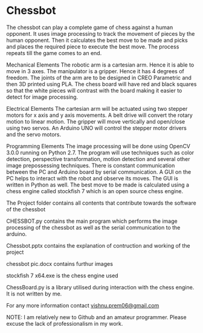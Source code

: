 # Chessbot

The chessbot can play a complete game of chess against a human opponent. It uses image processing to track the movement of pieces by the human opponent. Then it calculates the best move to be made and picks and places the required piece to execute the best move. The process repeats till the game comes to an end.

Mechanical Elements
The robotic arm is a cartesian arm. Hence it is able to move in 3 axes. The manipulator is a gripper. Hence it has 4 degrees of freedom. The joints of the arm are to be designed in CREO Parametric and then 3D printed using PLA. 
The chess board will have red and black squares so that the white pieces will contrast with the board making it easier to detect for image processing.

Electrical Elements
The cartesian arm will be actuated using two stepper motors for x axis and y axis movements. A belt drive will convert the rotary motion to linear motion. The gripper will move vertically and open/close using two servos. An Arduino UNO will control the stepper motor drivers and the servo motors.

Programming Elements
The image processing will be done using OpenCV 3.0.0 running on Python 2.7. The program will use techniques such as color detection, perspective transformation, motion detection and several other image prepossessing techniques. There is constant communication between the PC and Arduino board by serial communication. A GUI on the PC helps to interact with the robot and observe its moves. The GUI is written in Python as well. The best move to be made is calculated using a chess engine called stockfish 7 which is an open source chess engine.

The Project folder contains all contents that contribute towards the software of the chessbot


CHESSBOT.py contains the main program which performs the image processing of the chessbot as well as the serial communication to the arduino.

Chessbot.pptx contains the explanation of contruction and working of the project

chessbot pic.docx contains furthur images 

stockfish 7 x64.exe is the chess engine used

ChessBoard.py is a library utilised during interaction with the chess engine. It is not written by me.

For any more information contact vishnu.prem06@gmail.com

NOTE: I am relatively new to Github and an amateur programmer. Please excuse the lack of professionalism in my work.
